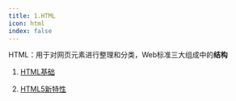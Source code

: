 ```yaml
---
title: 1.HTML
icon: html
index: false
---
```


HTML：用于对网页元素进行整理和分类，Web标准三大组成中的**结构**

1. [HTML基础](./HTML基础.html)

2. [HTML5新特性](./HTML5新特性.html)